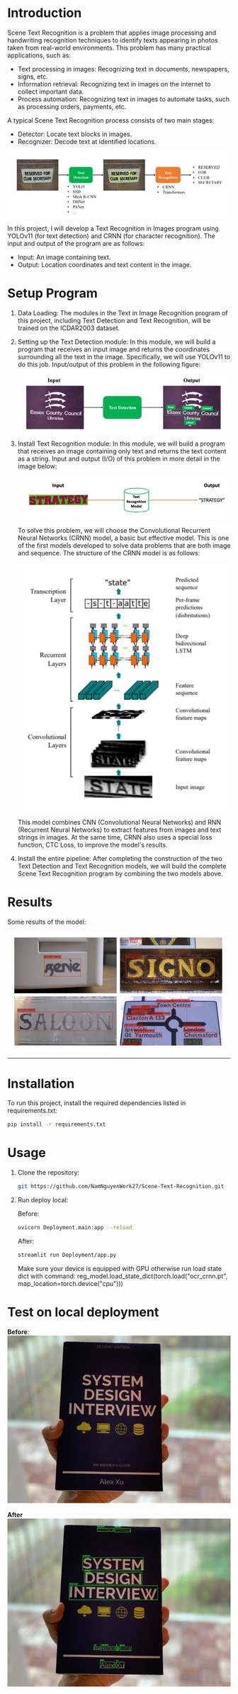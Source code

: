 # Introduction 

Scene Text Recognition is a problem that applies image processing and handwriting recognition techniques to identify texts appearing in photos taken from real-world environments. This problem has many practical applications, such as:
- Text processing in images: Recognizing text in documents, newspapers, signs, etc.
- Information retrieval: Recognizing text in images on the internet to collect important data.
- Process automation: Recognizing text in images to automate tasks, such as processing
orders, payments, etc.

A typical Scene Text Recognition process consists of two main stages:
- Detector: Locate text blocks in images.
- Recognizer: Decode text at identified locations.

![Pipeline](Images/two_stage_approach.png)

In this project, I will develop a Text Recognition in Images program using YOLOv11 (for text detection) and CRNN (for character recognition). The input and output of the program are as follows:
- Input: An image containing text.
- Output: Location coordinates and text content in the image.


# Setup Program

1. Data Loading: The modules in the Text in Image Recognition program of this project, including Text Detection and Text Recognition, will be trained on the ICDAR2003 dataset.

2. Setting up the Text Detection module: In this module, we will build a program that receives an input image and returns the coordinates surrounding all the text in the image. Specifically, we will use YOLOv11 to do this job. Input/output of this problem in the following figure:

    ![Text_Detection](Images/Input_Output_Detection.png)

3. Install Text Recognition module: In this module, we will build a program
that receives an image containing only text and returns the text content as a string. Input and output (I/O) of this problem in more detail in the image below:

    ![Text_Recognition](Images/Input_Output_Text_Recognition.png)

    To solve this problem, we will choose the Convolutional Recurrent Neural Networks (CRNN) model, a basic but effective model. This is one of the first models developed to solve data problems that are both image and sequence. The structure of the CRNN model is as follows:

    ![CRNN_Model](Images/CRNN.png)

    This model combines CNN (Convolutional Neural Networks) and RNN (Recurrent Neural Networks) to extract features from images and text strings in images. At the same time, CRNN also uses a special loss function, CTC Loss, to improve the model's results.


4. Install the entire pipeline: After completing the construction of the two Text Detection and Text Recognition models, we will build the complete Scene Text Recognition program by combining the two models above.

# Results 
Some results of the model: 

![Results](Images/Results.png)

---

# Installation
To run this project, install the required dependencies listed in requirements.txt:
```bash
pip install -r requirements.txt
```

# Usage 

1. Clone the repository: 

    ```bash
    git https://github.com/NamNguyenWork27/Scene-Text-Recognition.git
    ```


2. Run deploy local:

    Before:

    ```bash
    uvicorn Deployment.main:app --reload
    ```

    After: 

    ```bash
    streamlit run Deployment/app.py
    ```

    Make sure your device is equipped with GPU otherwise run load state dict with command: reg_model.load_state_dict(torch.load("ocr_crnn.pt", map_location=torch.device("cpu")))

# Test on local deployment

**Before**:
![Original](Images/Original.png)

**After**
![After_runOCR](Images/After_runOCR.png)
